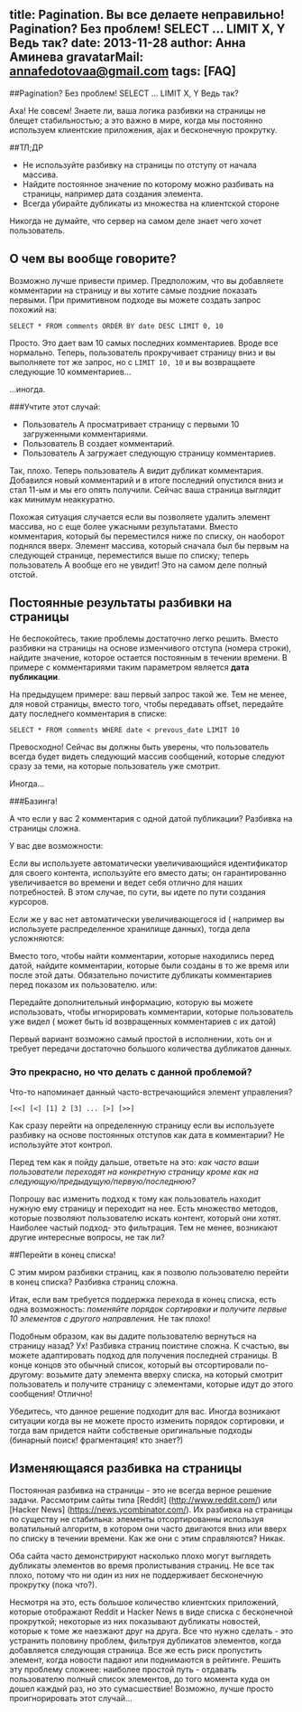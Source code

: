 title: Pagination. Вы все делаете неправильно!
Pagination? Без проблем! SELECT ... LIMIT X, Y  Ведь так?
date: 2013-11-28
author: Анна Аминева
gravatarMail: annafedotovaa@gmail.com
tags: [FAQ]
---

##Pagination? Без проблем! SELECT ... LIMIT X, Y  Ведь так?

Аха!  Не совсем!
Знаете ли, ваша логика разбивки на страницы не блещет стабильностью; а это важно в мире, когда мы постоянно используем клиентские приложения, ajax и бесконечную прокрутку.

##ТЛ;ДР

* Не используйте разбивку на страницы по отступу от начала массива.
* Найдите постоянное значение по которому можно разбивать на страницы, например дата создания элемента.
* Всегда убирайте дубликаты из множества на клиентской стороне
		
Никогда не думайте, что сервер на самом деле знает чего хочет пользователь.

## О чем вы вообще говорите?

Возможно лучше привести пример. Предположим, что вы добавляете комментарии на страницу и вы хотите самые поздние показать первыми. При примитивном подходе вы можете создать запрос похожий на: 

`SELECT * FROM comments ORDER BY date DESC LIMIT 0, 10`

Просто. Это дает вам 10 самых последних комментариев. Вроде все нормально. Теперь, пользователь прокручивает страницу вниз и вы выполняете тот же запрос, но с `LIMIT 10, 10` и вы возвращаете следующие 10 комментариев…

…иногда.

###Учтите этот случай:

* Пользователь А просматривает страницу с первыми 10 загруженными комментариями.
* Пользователь B создает комментарий.
* Пользователь А загружает следующую страницу комментариев.

Так, плохо. Теперь пользователь А видит дубликат комментария. 
Добавился новый комментарий и в итоге последний опустился вниз и стал 11-ым и мы его опять получили. Сейчас ваша страница выглядит как минимум неаккуратно.

Похожая ситуация случается если вы позволяете удалить  элемент массива, но с еще более ужасными результатами.
Вместо комментария, который бы переместился ниже по списку, он наоборот поднялся вверх. Элемент массива, который сначала был бы первым на следующей странице, переместился выше по списку; теперь пользователь А вообще его не увидит! Это на самом деле полный отстой.

## Постоянные результаты разбивки на страницы

Не беспокойтесь, такие проблемы достаточно легко решить. Вместо разбивки на страницы на основе изменчивого отступа (номера строки), найдите значение, которое остается постоянным в течении времени. В примере c комментариями таким параметром является **дата публикации**.

На предыдущем примере: ваш первый запрос такой же.  Тем не менее, для новой страницы, вместо  того, чтобы передавать offset, передайте дату последнего комментария в списке: 

`SELECT * FROM comments WHERE date < prevous_date LIMIT 10`

Превосходно! Сейчас вы должны быть уверены, что пользователь всегда будет видеть следующий массив сообщений, которые следуют сразу за теми, на которые пользователь уже смотрит.

Иногда…

###Базинга!

А что если у вас 2 комментария с одной датой публикации? 
Разбивка на страницы сложна.

У вас две возможности:
		
Если вы используете автоматически увеличивающийся идентификатор для своего контента, используйте его вместо даты; он гарантированно увеличивается во времени и ведет себя отлично для наших потребностей. В этом случае, по сути,  вы идете по пути создания курсоров.

Если же у вас нет автоматически увеличивающегося id ( например вы используете распределенное хранилище данных), тогда дела усложняются:

Вместо того, чтобы найти комментарии, которые находились перед датой, найдите комментарии,  которые были созданы в то же время или после этой даты. Обязательно почистите дубликаты комментариев перед показом их пользователю.
или:
	
Передайте дополнительный информацию, которую вы можете использовать, чтобы игнорировать комментарии, которые пользователь уже видел ( может быть id возвращенных комментариев с их датой)

Первый вариант возможно самый простой в исполнении, хоть он и требует передачи достаточно большого количества дубликатов данных.

### Это прекрасно, но что делать с данной проблемой?
Что-то напоминает данный часто-встречающийся элемент управления?

`[<<] [<] [1] 2 [3] ... [>] [>>]`

Как сразу перейти на определенную страницу если вы используете разбивку на основе постоянных отступов как дата в комментарии? Не используйте этот контрол.

Перед тем как я пойду дальше, ответьте на это: *как часто ваши пользователи переходят на конкретную страницу кроме как на следующую/предыдущую/первую/последнюю?*

Попрошу вас изменить подход к тому как пользователь находит нужную ему страницу и переходит на нее. Есть множество методов, которые позволяют пользователю искать контент,  который они хотят. Наиболее частый подход- это фильтрация.
Тем не менее, возникают другие интересные вопросы, не так ли?

##Перейти в конец списка!

С этим миром разбивки страниц, как я позволю пользователю перейти в конец списка? Разбивка страниц сложна.

Итак, если вам требуется поддержка перехода в конец списка, есть одна возможность: *поменяйте порядок сортировки и получите первые 10 элементов с другого направления.* Не так плохо!

Подобным образом, как вы дадите пользователю вернуться на страницу назад? Ух! Разбивка страниц поистине сложна.
К счастью, вы можете адаптировать подход для получения последней страницы. В конце концов это обычный список,  который вы отсортировали по-другому: возьмите дату элемента вверху списка, на который смотрит пользователь и получите страницу с элементами, которые идут до этого сообщения! Отлично!

Убедитесь, что данное решение подходит для вас. Иногда возникают ситуации когда вы не можете просто изменить порядок сортировки, и тогда вам придется найти собственые оригинальные подходы (бинарный поиск! фрагментация! кто знает?)

## Изменяющаяся разбивка на страницы

Постоянная разбивка на страницы - это не всегда верное решение задачи. Рассмотрим сайты типа [Reddit] (http://www.reddit.com/) или [Hacker News] (https://news.ycombinator.com/). Их разбивка на страницы по существу не стабильна: элементы отсортированны используя волатильный алгоритм, в котором они часто двигаются вниз или вверх по списку в течении времени. Как же они с этим справляются? Никак.

Оба сайта часто демонстрируют насколько плохо могут выглядеть дубликаты элементов во время пролистывания страниц. Не все так плохо, потому что ни один из них не поддерживает бесконечную прокрутку (пока что?).

Несмотря на это, есть большое количество клиентских приложений, которые отображают Reddit и Hacker News в виде списка с бесконечной прокруткой; некоторые из них показывают дубликаты новостей,  которые к томе же наезжают друг на друга. Все что нужно сделать - это устранить половину проблем, фильтруя дубликатов элементов, когда добавляется следующая страница.
Все же есть риск пропустить элемент, когда новости падают или поднимаются в рейтинге. Решить эту проблему сложнее: наиболее простой путь - отдавать пользователю полный список элементов, до того момента куда он дошел каждый раз, но это сумасшествие! Возможно, лучше просто проигнорировать этот случай...
